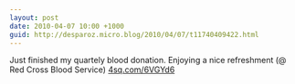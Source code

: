 ```yaml
---
layout: post
date: 2010-04-07 10:00 +1000
guid: http://desparoz.micro.blog/2010/04/07/t11740409422.html
---
```

Just finished my quartely blood donation. Enjoying a nice refreshment (@ Red Cross Blood Service) [4sq.com/6VGYd6](http://4sq.com/6VGYd6)

